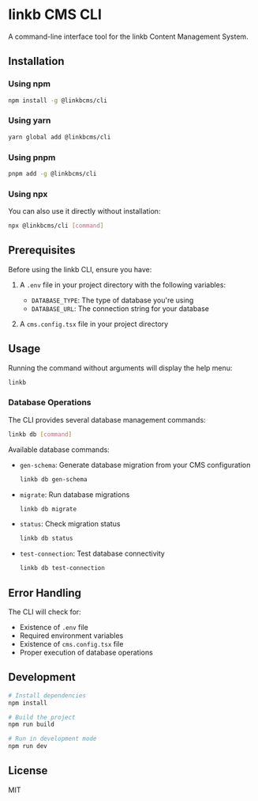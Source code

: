 # linkb CMS CLI

A command-line interface tool for the linkb Content Management System.

## Installation

### Using npm

```bash
npm install -g @linkbcms/cli
```

### Using yarn

```bash
yarn global add @linkbcms/cli
```

### Using pnpm

```bash
pnpm add -g @linkbcms/cli
```

### Using npx

You can also use it directly without installation:

```bash
npx @linkbcms/cli [command]
```

## Prerequisites

Before using the linkb CLI, ensure you have:

1. A `.env` file in your project directory with the following variables:
   - `DATABASE_TYPE`: The type of database you're using
   - `DATABASE_URL`: The connection string for your database

2. A `cms.config.tsx` file in your project directory

## Usage

Running the command without arguments will display the help menu:

```bash
linkb
```

### Database Operations

The CLI provides several database management commands:

```bash
linkb db [command]
```

Available database commands:

- `gen-schema`: Generate database migration from your CMS configuration
  ```bash
  linkb db gen-schema
  ```

- `migrate`: Run database migrations
  ```bash
  linkb db migrate
  ```

- `status`: Check migration status
  ```bash
  linkb db status
  ```

- `test-connection`: Test database connectivity
  ```bash
  linkb db test-connection
  ```

## Error Handling

The CLI will check for:
- Existence of `.env` file
- Required environment variables
- Existence of `cms.config.tsx` file
- Proper execution of database operations

## Development

```bash
# Install dependencies
npm install

# Build the project
npm run build

# Run in development mode
npm run dev
```

## License

MIT 